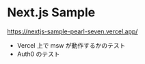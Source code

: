 # Next.js Sample

https://nextjs-sample-pearl-seven.vercel.app/

- Vercel 上で msw が動作するかのテスト
- Auth0 のテスト
